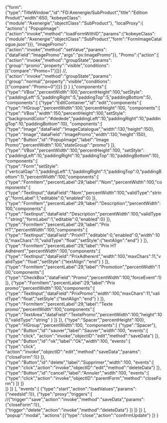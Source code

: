 
{"form":{"type":"TitleWindow","id":"FD:Axenergie/SubProduct","title":"Edition Produit","width":650,
"kobeyeClass":{"module":"Axenergie","objectClass":"SubProduct"},
"localProxy":{
	"actions":{
		"PopupImage":{"action":"invoke","method":"loadFormWithID","params":{"kobeyeClass":{"module":"Axenergie","objectClass":"SubProduct","form":"FormImageCatalogue.json"}}},
		"imagePromo":{"action":"invoke","method":"setValue","params":{"dataField":"ImagePromo","args":"pv:ImagePromo"}},
		"Promo":{"action":[
			{"action":"invoke","method":"groupState","params":{"group":"promo","property":"visible","conditions":[{"compare":"Promo=1"}]}}
			//,{"action":"invoke","method":"groupState","params":{"group":"normal","property":"visible","conditions":[{"compare":"Promo=0"}]}}
		]}
	}
},"components":[
	{"type":"VBox","percentWidth":100,"percentHeight":100,"setStyle":{"paddingLeft":5,"paddingRight":5,"paddingTop":5,"paddingBottom":5},
	"components":[
		{"type":"EditContainer","id":"edit","components":[
			{"type":"HGroup","percentWidth":100,"percentHeight":100,
			"components":[
				{"type":"VBox","width":150,"percentHeight":100,"setStyle":{"backgroundColor":"#dedede","paddingLeft":10,"paddingRight":10,"paddingTop":10,"paddingBottom":10},
				"components":[
					{"type":"Image","dataField":"ImageCatalogue","width":130,"height":150},
					{"type":"Image","dataField":"ImagePromo","width":130,"height":150},
					{"type":"Button","id":"PopupImage","label":"Image Promo","percentWidth":100,"stateGroup":"promo"}
				]},	
				{"type":"VBox","percentWidth":100,"percentHeight":100, "setStyle":{"paddingLeft":10,"paddingRight":10,"paddingTop":10,"paddingBottom":10},
				"components":[	
					{"type":"Form","setStyle":{"verticalGap":1,"paddingLeft":1,"paddingRight":1,"paddingTop":0,"paddingBottom":1},"percentWidth":100,"components":[
						{"type":"FormItem","percentLabel":29,"label":"Nom","percentWidth":100,"components":[
							{"type":"TextInput","dataField":"Nom","percentWidth":100,"validType":"string","formLabel":1,"editable":0,"enabled":0}
						]},
						{"type":"FormItem","percentLabel":29,"label":"Description","percentWidth":100,"components":[
							{"type":"TextInput","dataField":"Description","percentWidth":100,"validType":"string","formLabel":1,"editable":0,"enabled":0}
						]},
						{"type":"FormItem","percentLabel":29,"label":"Prix HT","percentWidth":100,"components":[
							{"type":"TextInput","dataField":"PrixHT","editable":0,"enabled":0,"width":100,"maxChars":11,"validType":"float","setStyle":{"textAlign":"end"} }
						]},
						{"type":"FormItem","percentLabel":29,"label":"Prix HT Adhérent","percentWidth":100,"components":[
							{"type":"TextInput","dataField":"PrixAdherent","width":100,"maxChars":11,"validType":"float","setStyle":{"textAlign":"end"} }
						]},
						{"type":"FormItem","percentLabel":29,"label":"Promotion","percentWidth":100,"components":[
							{"type":"CheckBox","dataField":"Promo","percentWidth":100,"forceEvent":1}
						]},
						{"type":"FormItem","percentLabel":29,"label":"Prix promo","percentWidth":100,"components":[
							{"type":"TextInput","dataField":"PrixPromo","width":100,"maxChars":11,"validType":"float","setStyle":{"textAlign":"end"} }
						]},
						{"type":"FormItem","percentLabel":29,"label":"Texte promo","percentWidth":100,"components":[
							{"type":"TextArea","dataField":"TextePromo","percentWidth":100,"height":100,"validType":"string" }
						]}
					]},
					{"type":"Spacer","percentHeight":100},
					{"type":"HGroup","percentWidth":100,
					"components":[
						{"type":"Spacer"},
						{"type":"Button","id":"sauver","label":"Sauver","width":100,
						"events":[
							{"type":"click", "action":"invoke","objectID":"edit","method":"saveData"}
						]},
						{"type":"Button","id":"ok","label":"Ok","width":100,
						"events":[
							{"type":"click", "action":"invoke","objectID":"edit","method":"saveData","params":{"closeForm":1}}
						]},
						{"type":"Button","id":"delete","label":"Supprimer","width":100,
						"events":[
							{"type":"click","action":"invoke","objectID":"edit","method":"deleteData"}
						]},
						{"type":"Button","id":"cancel","label":"Annuler","width":100,
						"events":[
							{"type":"click","action":"invoke","objectID":"parentForm","method":"closeForm"}
						]}
					]}		
				]}
			]}
		],
		"events":[
			{"type":"start","action":"loadValues","params":{"needsId":1}},
			{"type":"proxy","triggers":[
				//{"trigger":"save","action":"invoke","method":"saveData","params":{"closeForm":1}},
				{"trigger":"delete","action":"invoke","method":"deleteData"}
			]}
		]}
	]}
],
"popup":"modal",
"actions":[{"type":"close","action":"confirmUpdate"}
]}
}
